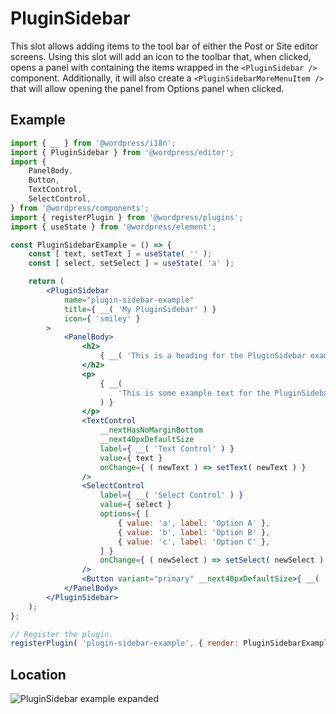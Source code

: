 # PluginSidebar

This slot allows adding items to the tool bar of either the Post or Site editor screens.
Using this slot will add an icon to the toolbar that, when clicked, opens a panel with containing the items wrapped in the `<PluginSidebar />` component.
Additionally, it will also create a `<PluginSidebarMoreMenuItem />` that will allow opening the panel from Options panel when clicked.

## Example

```jsx
import { __ } from '@wordpress/i18n';
import { PluginSidebar } from '@wordpress/editor';
import {
	PanelBody,
	Button,
	TextControl,
	SelectControl,
} from '@wordpress/components';
import { registerPlugin } from '@wordpress/plugins';
import { useState } from '@wordpress/element';

const PluginSidebarExample = () => {
	const [ text, setText ] = useState( '' );
	const [ select, setSelect ] = useState( 'a' );

	return (
		<PluginSidebar
			name="plugin-sidebar-example"
			title={ __( 'My PluginSidebar' ) }
			icon={ 'smiley' }
		>
			<PanelBody>
				<h2>
					{ __( 'This is a heading for the PluginSidebar example.' ) }
				</h2>
				<p>
					{ __(
						'This is some example text for the PluginSidebar example.'
					) }
				</p>
				<TextControl
					__nextHasNoMarginBottom
					__next40pxDefaultSize
					label={ __( 'Text Control' ) }
					value={ text }
					onChange={ ( newText ) => setText( newText ) }
				/>
				<SelectControl
					label={ __( 'Select Control' ) }
					value={ select }
					options={ [
						{ value: 'a', label: 'Option A' },
						{ value: 'b', label: 'Option B' },
						{ value: 'c', label: 'Option C' },
					] }
					onChange={ ( newSelect ) => setSelect( newSelect ) }
				/>
				<Button variant="primary" __next40pxDefaultSize>{ __( 'Primary Button' ) } </Button>
			</PanelBody>
		</PluginSidebar>
	);
};

// Register the plugin.
registerPlugin( 'plugin-sidebar-example', { render: PluginSidebarExample } );
```

## Location

![PluginSidebar example expanded](https://developer.wordpress.org/files/2024/08/plugin-sidebar-example.png)
